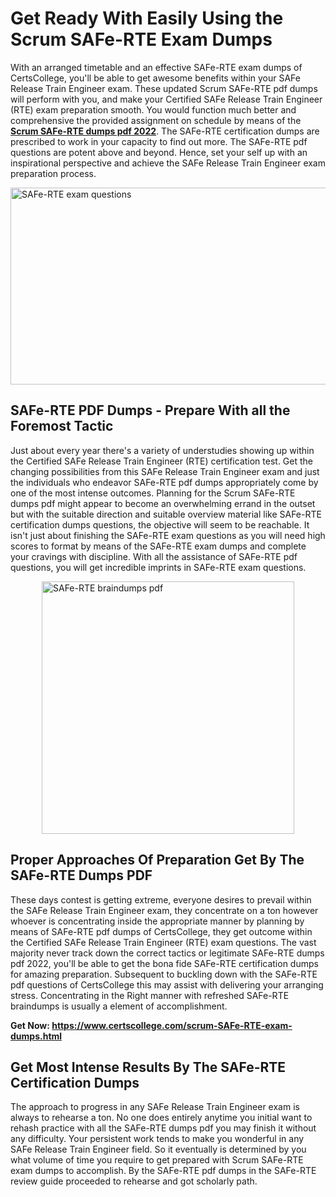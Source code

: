 <h1><strong>Get Ready With Easily Using the Scrum SAFe-RTE Exam Dumps&nbsp;</strong></h1>
<p><span style="font-weight: 400;">With an arranged timetable and an effective  SAFe-RTE exam dumps of CertsCollege, you'll be able to get awesome benefits within your SAFe Release Train Engineer exam. These updated Scrum SAFe-RTE pdf dumps will perform with you, and make your Certified SAFe Release Train Engineer (RTE) exam preparation smooth. You would function much better and comprehensive the provided assignment on schedule by means of the <strong><a href="https://www.certscollege.com/scrum-SAFe-RTE-exam-dumps.html">Scrum SAFe-RTE dumps pdf 2022</a></strong>. The SAFe-RTE certification dumps are prescribed to work in your capacity to find out more. The  SAFe-RTE pdf questions are potent above and beyond. Hence, set your self up with an inspirational perspective and achieve the SAFe Release Train Engineer exam preparation process.&nbsp;</span></p>
<p><span style="font-weight: 400;"><img style="display: block; margin-left: auto; margin-right: auto;" src="https://i.ibb.co/CPDK3ps/Yellow-and-Blue-Initiative-Blog-Banner.png" alt="SAFe-RTE exam questions" width="559" height="315" /></span></p>
<h2><strong>SAFe-RTE PDF Dumps - Prepare With all the Foremost Tactic</strong></h2>
<p><span style="font-weight: 400;">Just about every year there's a variety of understudies showing up within the Certified SAFe Release Train Engineer (RTE) certification test. Get the changing possibilities from this SAFe Release Train Engineer exam and just the individuals who endeavor SAFe-RTE pdf dumps appropriately come by one of the most intense outcomes. Planning for the Scrum SAFe-RTE dumps pdf might appear to become an overwhelming errand in the outset but with the suitable direction and suitable overview material like SAFe-RTE certification dumps questions, the objective will seem to be reachable. It isn't just about finishing the SAFe-RTE exam questions as you will need high scores to format by means of the SAFe-RTE exam dumps and complete your cravings with discipline. With all the assistance of SAFe-RTE pdf questions, you will get incredible imprints in SAFe-RTE exam questions.</span></p>
<p><span style="font-weight: 400;"><a href="https://tinyurl.com/ub8rew4c"><img style="display: block; margin-left: auto; margin-right: auto;" src="https://i.ibb.co/9tMrhdY/Teacher-Appreciation-Invitation.png" alt="SAFe-RTE braindumps pdf " width="404" height="404" /></a></span></p>
<h2><strong>Proper Approaches Of Preparation Get By The SAFe-RTE Dumps PDF</strong></h2>
<p><span style="font-weight: 400;">These days contest is getting extreme, everyone desires to prevail within the SAFe Release Train Engineer exam, they concentrate on a ton however whoever is concentrating inside the appropriate manner by planning by means of SAFe-RTE pdf dumps of CertsCollege, they get outcome within the Certified SAFe Release Train Engineer (RTE) exam questions. The vast majority never track down the correct tactics or legitimate SAFe-RTE dumps pdf 2022, you'll be able to get the bona fide SAFe-RTE certification dumps for amazing preparation. Subsequent to buckling down with the  SAFe-RTE pdf questions of CertsCollege this may assist with delivering your arranging stress. Concentrating in the Right manner with refreshed SAFe-RTE braindumps is usually a element of accomplishment.</span></p>
<p><span style="font-weight: 400;"><strong>Get Now: <a href="https://www.certscollege.com/scrum-SAFe-RTE-exam-dumps.html">https://www.certscollege.com/scrum-SAFe-RTE-exam-dumps.html</a></strong></span></p>
<h2><strong>Get Most Intense Results By The SAFe-RTE Certification Dumps</strong></h2>
<p><span style="font-weight: 400;">The approach to progress in any SAFe Release Train Engineer exam is always to rehearse a ton. No one does entirely anytime you initial want to rehash practice with all the SAFe-RTE dumps pdf you may finish it without any difficulty. Your persistent work tends to make you wonderful in any SAFe Release Train Engineer field. So it eventually is determined by you what volume of time you require to get prepared with Scrum SAFe-RTE exam dumps to accomplish. By the SAFe-RTE pdf dumps in the SAFe-RTE review guide proceeded to rehearse and got scholarly path.</span></p>
